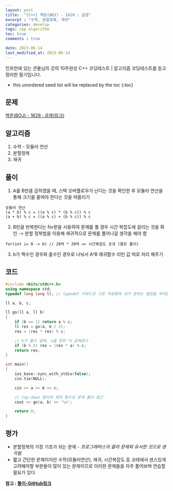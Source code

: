 ```yaml
---
layout: post
title:  "[C++] 백준(BOJ) - 1629 : 곱셈"
excerpt : "수학, 분할정복, 재귀"
categories: develop
tags: cpp algorithm
toc: true
comments : true

date: 2023-06-14
last_modified_at: 2023-06-14
---
```

> <span style="font-size: 80%">
인프런에 있는 큰돌님의 강의 10주완성 C++ 코딩테스트 | 알고리즘 코딩테스트를 듣고 정리한 필기입니다.</span>

<!--more-->

* this unordered seed list will be replaced by the toc
{:toc}

## 문제 

[백준(BOJ) - 1629 : 곱셈(링크)](https://www.acmicpc.net/problem/1629)

## 알고리즘

  1. 수학 - 모듈러 연산
  2. 분할정복
  3. 재귀

## 풀이

  1. A를 B만큼 곱하였을 때, 스택 오버플로우가 난다는 것을 확인한 후 모듈러 연산을 통해 크기를 줄여야 한다는 것을 떠올리기

  >  
    모듈러 연산  
    (a * b) % c = ((a % c) * (b % c)) % c  
    (a + b) % c = ((a % c) + (b % c)) % c  

  2. B만큼 반복한다는 for문을 사용하여 문제를 풀 경우 시간 복잡도에 걸리는 것을 확인 -> 분할 정복법을 이용해 재귀적으로 문제를 풀어나갈 생각을 해야 함

  >   
    for(int i= 0 -> b) // 20억 * 20억 => 시간복잡도 초과 (틀린 풀이)

  3. b가 짝수인 경우와 홀수인 경우로 나눠서 A^B 재귀함수 리턴 값 따로 처리 해주기


## 코드  

```cpp
#include <bits/stdc++.h>
using namespace std;
typedef long long ll; // typedef 키워드로 기존 자료형에 내가 원하는 별칭을 부여할 수 있다

ll a, b, c;

ll go(ll a, ll b)
{
    if (b == 1) return a % c;
    ll res = go(a, b / 2);
    res = (res * res) % c;

    // b가 홀수 일때, a를 한번 더 곱해준다
    if (b % 2) res = (res * a) % c;
    return res;
}

int main()
{
    ios_base::sync_with_stdio(false);
    cin.tie(NULL);

    cin >> a >> b >> c;

    // top-down 형식의 재귀 함수로 문제 풀이 접근
    cout << go(a, b) << '\n';

    return 0;
}
```

## 평가  
* 분할정복의 가장 기초가 되는 문제 - _프로그래머스의 콜라 문제와 유사한 것으로 생각됨_  
* 짧고 간단한 문제이지만 수학(모듈러연산), 재귀, 시간복잡도 등 코테에서 센스있게 고려해야할 부분들이 많이 있는 문제이므로 이러한 문제들을 자주 풀어보며 연습할 필요가 있다

__참고 : [풀이-GitHub링크](https://github.com/Jinlee0206/BOJ/blob/main/%EB%B0%B1%EC%A4%80/Silver/1629.%E2%80%85%EA%B3%B1%EC%85%88/%EA%B3%B1%EC%85%88.cc)__

